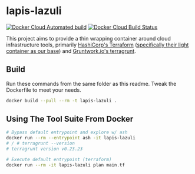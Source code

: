 # lapis-lazuli

[![Docker Cloud Automated build](https://img.shields.io/docker/cloud/automated/calebhankins/lapis-lazuli.svg?style=flat-square)](https://hub.docker.com/r/calebhankins/lapis-lazuli/)
[![Docker Cloud Build Status](https://img.shields.io/docker/cloud/build/calebhankins/lapis-lazuli.svg?style=flat-square)](https://hub.docker.com/r/calebhankins/lapis-lazuli/)


This project aims to provide a thin wrapping container around cloud infrastructure tools, primarily [HashiCorp's Terraform](https://github.com/hashicorp/terraform) ([specifically their light container as our base](https://hub.docker.com/r/hashicorp/terraform)) and [Gruntwork.io's terragrunt](https://github.com/gruntwork-io/terragrunt).

## Build

Run these commands from the same folder as this readme. Tweak the Dockerfile to meet your needs.

```bash
docker build --pull --rm -t lapis-lazuli .

```

## Using The Tool Suite From Docker

```bash
# Bypass default entrypoint and explore w/ ash
docker run --rm --entrypoint ash -it lapis-lazuli
# / # terragrunt --version
# terragrunt version v0.23.23

# Execute default entrypoint (terraform)
docker run --rm -it lapis-lazuli plan main.tf

```
